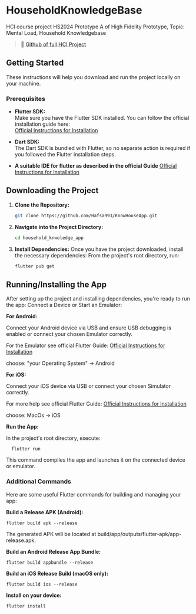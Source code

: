 # HouseholdKnowledgeBase
HCI course project HS2024
Prototype A of High Fidelity Prototype,
Topic: Mental Load, Household Knowledgebase
  
>🔗 [Github of full HCI Project](https://github.com/eth-hci-course/hci-project-2024-hci2024-group-14)

## Getting Started

These instructions will help you download and run the project locally on your machine.

### Prerequisites

- **Flutter SDK:**  
  Make sure you have the Flutter SDK installed. You can follow the official installation guide here:  
  [Official Instructions for Installation](https://docs.flutter.dev/get-started/install)

- **Dart SDK:**  
  The Dart SDK is bundled with Flutter, so no separate action is required if you followed the Flutter installation steps.
  
- **A suitable IDE for flutter as described in the official Guide**
  [Official Instructions for Installation](https://docs.flutter.dev/get-started/install)
  
## Downloading the Project

1. **Clone the Repository:**
   ```bash
   git clone https://github.com/Hafsa993/KnowHouseApp.git

2. **Navigate into the Project Directory:**
    ```bash
    cd household_knwoledge_app
    ```

3. **Install Dependencies:**
Once you have the project downloaded, install the necessary dependencies:
From the project's root directory, run:
    ```bash
    flutter pub get
    ```


## Running/Installing the App


  After setting up the project and installing dependencies, you're ready to run the app:
  Connect a Device or Start an Emulator:
  
   **For Android:**
  
   Connect your Android device via USB and ensure USB debugging is enabled or connect your chosen Emulator correctly.
  
   For the Emulator see official Flutter Guide:
    [Official Instructions for Installation](https://docs.flutter.dev/get-started/install)
  
  choose: "your Operating System" -> Android
   
  **For iOS:**
  
  Connect your iOS device via USB or connect your chosen Simulator correctly.
  
  For more help see official Flutter Guide:
    [Official Instructions for Installation](https://docs.flutter.dev/get-started/install)
  
  choose: MacOs -> iOS
  
  **Run the App:**
  
  In the project's root directory, execute:

      flutter run
    
  This command compiles the app and launches it on the connected device or emulator.

  ### Additional Commands
  Here are some useful Flutter commands for building and managing your app:
  
  **Build a Release APK (Android):**
  

    flutter build apk --release
 
  The generated APK will be located at build/app/outputs/flutter-apk/app-release.apk.
  
  **Build an Android Release App Bundle:**
  

    flutter build appbundle --release

  
  **Build an iOS Release Build (macOS only):**


    flutter build ios --release

  **Install on your device:**

    flutter install
